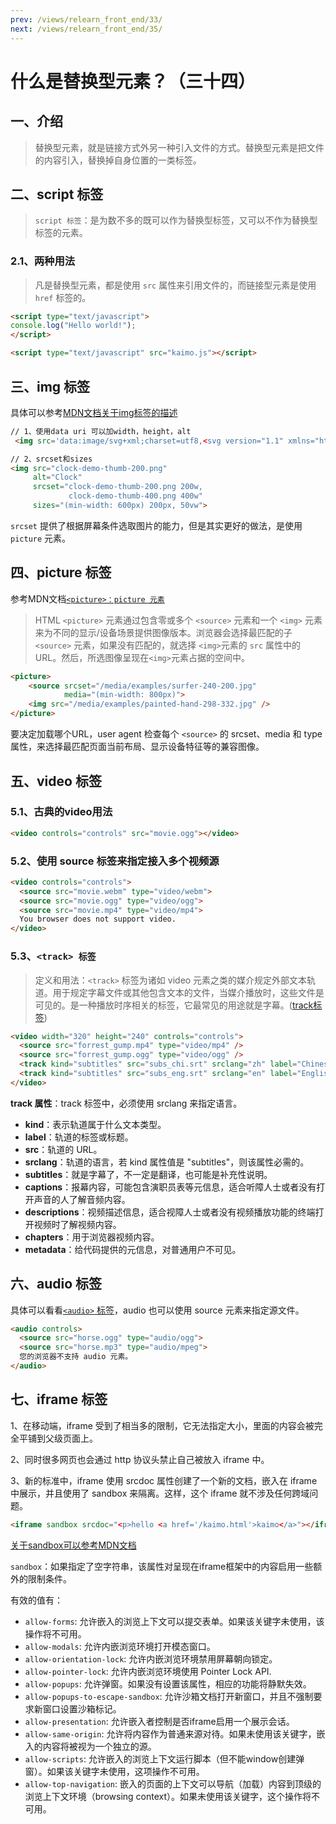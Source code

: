 ```yaml
---
prev: /views/relearn_front_end/33/
next: /views/relearn_front_end/35/
---
```

# 什么是替换型元素？（三十四）

## 一、介绍

> 替换型元素，就是链接方式外另一种引入文件的方式。替换型元素是把文件的内容引入，替换掉自身位置的一类标签。

## 二、script 标签

> `script 标签`：是为数不多的既可以作为替换型标签，又可以不作为替换型标签的元素。

### 2.1、两种用法

> 凡是替换型元素，都是使用 `src` 属性来引用文件的，而链接型元素是使用 `href` 标签的。

```html
<script type="text/javascript">
console.log("Hello world!");
</script>

<script type="text/javascript" src="kaimo.js"></script>
```

## 三、img 标签

具体可以参考[MDN文档关于img标签的描述](https://developer.mozilla.org/zh-CN/docs/Web/HTML/Element/img)

```html
// 1、使用data uri 可以加width，height，alt
 <img src='data:image/svg+xml;charset=utf8,<svg version="1.1" xmlns="http://www.w3.org/2000/svg"><rect width="300" height="100" style="fill:rgb(0,0,255);stroke-width:1;stroke:rgb(0,0,0)"/></svg>'/>

// 2、srcset和sizes
<img src="clock-demo-thumb-200.png"
     alt="Clock"
     srcset="clock-demo-thumb-200.png 200w,
             clock-demo-thumb-400.png 400w"
     sizes="(min-width: 600px) 200px, 50vw">
```

`srcset` 提供了根据屏幕条件选取图片的能力，但是其实更好的做法，是使用 `picture` 元素。

## 四、picture 标签

参考MDN文档[`<picture>：picture 元素`](https://developer.mozilla.org/zh-CN/docs/Web/HTML/Element/picture)

> HTML `<picture>` 元素通过包含零或多个 `<source>` 元素和一个 `<img>` 元素来为不同的显示/设备场景提供图像版本。浏览器会选择最匹配的子 `<source>` 元素，如果没有匹配的，就选择 `<img>`元素的 `src` 属性中的URL。然后，所选图像呈现在`<img>`元素占据的空间中。

```html
<picture>
    <source srcset="/media/examples/surfer-240-200.jpg"
            media="(min-width: 800px)">
    <img src="/media/examples/painted-hand-298-332.jpg" />
</picture>
```

要决定加载哪个URL，user agent 检查每个 `<source>` 的 srcset、media 和 type 属性，来选择最匹配页面当前布局、显示设备特征等的兼容图像。

## 五、video 标签

### 5.1、古典的video用法

```html
<video controls="controls" src="movie.ogg"></video>
```

### 5.2、使用 source 标签来指定接入多个视频源

```html
<video controls="controls">
  <source src="movie.webm" type="video/webm">
  <source src="movie.ogg" type="video/ogg">
  <source src="movie.mp4" type="video/mp4">
  You browser does not support video.
</video>
```

### 5.3、`<track> 标签`

> 定义和用法：`<track>` 标签为诸如 video 元素之类的媒介规定外部文本轨道。用于规定字幕文件或其他包含文本的文件，当媒介播放时，这些文件是可见的。是一种播放时序相关的标签，它最常见的用途就是字幕。([track标签](http://www.w3school.com.cn/tags/tag_track.asp))

```html
<video width="320" height="240" controls="controls">
  <source src="forrest_gump.mp4" type="video/mp4" />
  <source src="forrest_gump.ogg" type="video/ogg" />
  <track kind="subtitles" src="subs_chi.srt" srclang="zh" label="Chinese">
  <track kind="subtitles" src="subs_eng.srt" srclang="en" label="English">
</video>
```

**track 属性**：track 标签中，必须使用 srclang 来指定语言。

- **kind**：表示轨道属于什么文本类型。
- **label**：轨道的标签或标题。
- **src**：轨道的 URL。
- **srclang**：轨道的语言，若 kind 属性值是 "subtitles"，则该属性必需的。
- **subtitles**：就是字幕了，不一定是翻译，也可能是补充性说明。
- **captions**：报幕内容，可能包含演职员表等元信息，适合听障人士或者没有打开声音的人了解音频内容。
- **descriptions**：视频描述信息，适合视障人士或者没有视频播放功能的终端打开视频时了解视频内容。
- **chapters**：用于浏览器视频内容。
- **metadata**：给代码提供的元信息，对普通用户不可见。

## 六、audio 标签

具体可以看看[`<audio>` 标签](https://www.runoob.com/tags/tag-audio.html)，audio 也可以使用 source 元素来指定源文件。

```html
<audio controls>
  <source src="horse.ogg" type="audio/ogg">
  <source src="horse.mp3" type="audio/mpeg">
  您的浏览器不支持 audio 元素。
</audio>
```

## 七、iframe 标签

1、在移动端，iframe 受到了相当多的限制，它无法指定大小，里面的内容会被完全平铺到父级页面上。

2、同时很多网页也会通过 http 协议头禁止自己被放入 iframe 中。

3、新的标准中，iframe 使用 srcdoc 属性创建了一个新的文档，嵌入在 iframe 中展示，并且使用了 sandbox 来隔离。这样，这个 iframe 就不涉及任何跨域问题。

```html
<iframe sandbox srcdoc="<p>hello <a href='/kaimo.html'>kaimo</a>"></iframe>
```

[关于sandbox可以参考MDN文档](https://developer.mozilla.org/zh-CN/docs/Web/HTML/Element/iframe)

`sandbox`：如果指定了空字符串，该属性对呈现在iframe框架中的内容启用一些额外的限制条件。

有效的值有：

- `allow-forms`: 允许嵌入的浏览上下文可以提交表单。如果该关键字未使用，该操作将不可用。
- `allow-modals`: 允许内嵌浏览环境打开模态窗口。
- `allow-orientation-lock`: 允许内嵌浏览环境禁用屏幕朝向锁定。
- `allow-pointer-lock`: 允许内嵌浏览环境使用 Pointer Lock API.
- `allow-popups`: 允许弹窗。如果没有设置该属性，相应的功能将静默失效。
- `allow-popups-to-escape-sandbox`: 允许沙箱文档打开新窗口，并且不强制要求新窗口设置沙箱标记。
- `allow-presentation`: 允许嵌入者控制是否iframe启用一个展示会话。
- `allow-same-origin`: 允许将内容作为普通来源对待。如果未使用该关键字，嵌入的内容将被视为一个独立的源。
- `allow-scripts`: 允许嵌入的浏览上下文运行脚本（但不能window创建弹窗）。如果该关键字未使用，这项操作不可用。
- `allow-top-navigation`: 嵌入的页面的上下文可以导航（加载）内容到顶级的浏览上下文环境（browsing context）。如果未使用该关键字，这个操作将不可用。
